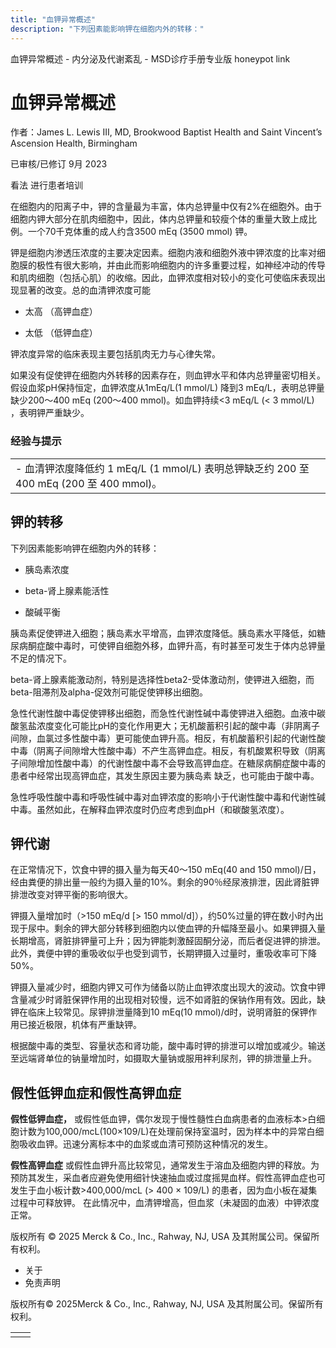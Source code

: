 ```yaml
---
title: "血钾异常概述"
description: "下列因素能影响钾在细胞内外的转移："
---
```


﻿血钾异常概述 \- 内分泌及代谢紊乱 \- MSD诊疗手册专业版 honeypot link

# 血钾异常概述

作者：James L. Lewis III, MD, Brookwood Baptist Health and Saint Vincent’s Ascension Health, Birmingham

已审核/已修订 9月 2023

看法 进行患者培训

在细胞内的阳离子中，钾的含量最为丰富，体内总钾量中仅有2%在细胞外。由于细胞内钾大部分在肌肉细胞中，因此，体内总钾量和较瘦个体的重量大致上成比例。一个70千克体重的成人约含3500 mEq (3500 mmol) 钾。

钾是细胞内渗透压浓度的主要决定因素。细胞内液和细胞外液中钾浓度的比率对细胞膜的极性有很大影响，并由此而影响细胞内的许多重要过程，如神经冲动的传导和肌肉细胞（包括心肌）的收缩。因此，血钾浓度相对较小的变化可使临床表现出现显著的改变。总的血清钾浓度可能

- 太高 （高钾血症）

- 太低 （低钾血症）


钾浓度异常的临床表现主要包括肌肉无力与心律失常。

如果没有促使钾在细胞内外转移的因素存在，则血钾水平和体内总钾量密切相关。假设血浆pH保持恒定，血钾浓度从1mEq/L(1 mmol/L) 降到3 mEq/L，表明总钾量缺少200～400 mEq (200～400 mmol)。如血钾持续<3 mEq/L (< 3 mmol/L) ，表明钾严重缺少。

### 经验与提示

|     |
| --- |
| - 血清钾浓度降低约 1 mEq/L (1 mmol/L) 表明总钾缺乏约 200 至 400 mEq (200 至 400 mmol)。 |

## 钾的转移

下列因素能影响钾在细胞内外的转移：

- 胰岛素浓度

- beta-肾上腺素能活性

- 酸碱平衡


胰岛素促使钾进入细胞；胰岛素水平增高，血钾浓度降低。胰岛素水平降低，如糖尿病酮症酸中毒时，可使钾自细胞外移，血钾升高，有时甚至可发生于体内总钾量不足的情况下。

beta-肾上腺素能激动剂，特别是选择性beta2-受体激动剂，使钾进入细胞，而beta-阻滞剂及alpha-促效剂可能促使钾移出细胞。

急性代谢性酸中毒促使钾移出细胞，而急性代谢性碱中毒使钾进入细胞。血液中碳酸氢盐浓度变化可能比pH的变化作用更大；无机酸蓄积引起的酸中毒（非阴离子间隙，血氯过多性酸中毒）更可能使血钾升高。相反，有机酸蓄积引起的代谢性酸中毒（阴离子间隙增大性酸中毒）不产生高钾血症。相反，有机酸累积导致（阴离子间隙增加性酸中毒）的代谢性酸中毒不会导致高钾血症。在糖尿病酮症酸中毒的患者中经常出现高钾血症，其发生原因主要为胰岛素 缺乏，也可能由于酸中毒。

急性呼吸性酸中毒和呼吸性碱中毒对血钾浓度的影响小于代谢性酸中毒和代谢性碱中毒。虽然如此，在解释血钾浓度时仍应考虑到血pH（和碳酸氢浓度）。

## 钾代谢

在正常情况下，饮食中钾的摄入量为每天40～150 mEq(40 and 150 mmol)/日，经由粪便的排出量一般约为摄入量的10%。剩余的90％经尿液排泄，因此肾脏钾排泄改变对钾平衡的影响很大。

钾摄入量增加时（>150 mEq/d \[> 150 mmol/d\]），约50%过量的钾在数小时內出现于尿中。剩余的钾大部分转移到细胞内以使血钾的升幅降至最小。如果钾摄入量长期增高，肾脏排钾量可上升；因为钾能刺激醛固酮分泌，而后者促进钾的排泄。此外，粪便中钾的重吸收似乎也受到调节，长期钾摄入过量时，重吸收率可下降50%。

钾摄入量减少时，细胞内钾又可作为储备以防止血钾浓度出现大的波动。饮食中钾含量减少时肾脏保钾作用的出现相对较慢，远不如肾脏的保钠作用有效。因此，缺钾在临床上较常见。尿钾排泄量降到10 mEq(10 mmol)/d时，说明肾脏的保钾作用已接近极限，机体有严重缺钾。

根据酸中毒的类型、容量状态和肾功能，酸中毒时钾的排泄可以增加或减少。输送至远端肾单位的钠量增加时，如摄取大量钠或服用袢利尿剂，钾的排泄量上升。

## 假性低钾血症和假性高钾血症

**假性低钾血症，** 或假性低血钾，偶尔发现于慢性髓性白血病患者的血液标本>白细胞计数为100,000/mcL(100×109/L)在处理前保持室温时，因为样本中的异常白细胞吸收血钾。迅速分离标本中的血浆或血清可预防这种情况的发生。

**假性高钾血症** 或假性血钾升高比较常见，通常发生于溶血及细胞内钾的释放。为预防其发生，采血者应避免使用细针快速抽血或过度摇晃血样。假性高钾血症也可发生于血小板计数>400,000/mcL (> 400 × 109/L) 的患者，因为血小板在凝集过程中可释放钾。 在此情况中，血清钾增高，但血浆（未凝固的血液）中钾浓度正常。



版权所有 © 2025
Merck & Co., Inc., Rahway, NJ, USA 及其附属公司。保留所有权利。

- 关于
- 免责声明

版权所有© 2025Merck & Co., Inc., Rahway, NJ, USA 及其附属公司。保留所有权利。

|     |     |
| --- | --- |
|  |  |